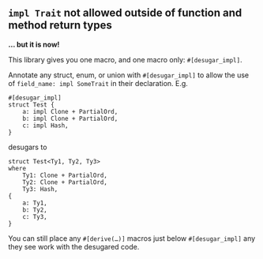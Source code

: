 ## `impl Trait` not allowed outside of function and method return types

**… but it is now!**

This library gives you one macro, and one macro only: `#[desugar_impl]`.

Annotate any struct, enum, or union with `#[desugar_impl]`
to allow the use of `field_name: impl SomeTrait` in their declaration. E.g.

```
#[desugar_impl]
struct Test {
    a: impl Clone + PartialOrd,
    b: impl Clone + PartialOrd,
    c: impl Hash,
}
```

desugars to

```
struct Test<Ty1, Ty2, Ty3>
where
    Ty1: Clone + PartialOrd,
    Ty2: Clone + PartialOrd,
    Ty3: Hash,
{
    a: Ty1,
    b: Ty2,
    c: Ty3,
}
```

You can still place any `#[derive(…)]` macros just below `#[desugar_impl]` any they see work
with the desugared code.
